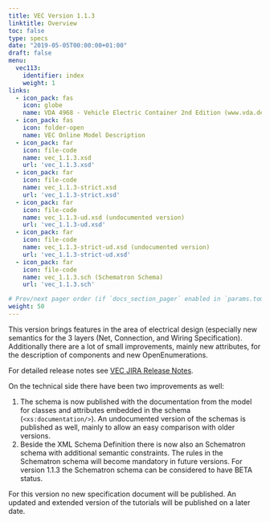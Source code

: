 ```yaml
---
title: VEC Version 1.1.3
linktitle: Overview
toc: false
type: specs
date: "2019-05-05T00:00:00+01:00"
draft: false
menu:
  vec113:
    identifier: index    
    weight: 1
links:
  - icon_pack: fas
    icon: globe
    name: VDA 4968 - Vehicle Electric Container 2nd Edition (www.vda.de)
  - icon_pack: fas
    icon: folder-open
    name: VEC Online Model Description
  - icon_pack: far
    icon: file-code
    name: vec_1.1.3.xsd
    url: 'vec_1.1.3.xsd'
  - icon_pack: far
    icon: file-code
    name: vec_1.1.3-strict.xsd
    url: 'vec_1.1.3-strict.xsd'
  - icon_pack: far
    icon: file-code
    name: vec_1.1.3-ud.xsd (undocumented version)
    url: 'vec_1.1.3-ud.xsd'
  - icon_pack: far
    icon: file-code
    name: vec_1.1.3-strict-ud.xsd (undocumented version)
    url: 'vec_1.1.3-strict-ud.xsd'
  - icon_pack: far
    icon: file-code
    name: vec_1.1.3.sch (Schematron Schema)
    url: 'vec_1.1.3.sch'

# Prev/next pager order (if `docs_section_pager` enabled in `params.toml`)
weight: 50
---
```

This version brings features in the area of electrical design (especially new semantics for the 3 layers (Net, Connection, and Wiring Specification). Additionally there are a lot of small improvements, mainly new attributes, for the description of components and new OpenEnumerations.
<!--more--> 
For detailed release notes see [VEC JIRA Release Notes](https://track.prostep.com/jira/secure/ReleaseNote.jspa?projectId=10550&version36170).

On the technical side there have been two improvements as well:

  1. The schema is now published with the documentation from the model for classes and attributes embedded in the schema (`<xs:documentation/>`). An undocumented version of the schemas is published as well, mainly to allow an easy comparison with older versions.
  2. Beside the XML Schema Definition there is now also an Schematron schema with additional semantic constraints. The rules in the Schematron schema will become mandatory in future versions. For version 1.1.3 the Schematron schema can be considered to have BETA status.

For this version no new specification document will be published. An updated and extended version of the tutorials will be published on a later date.